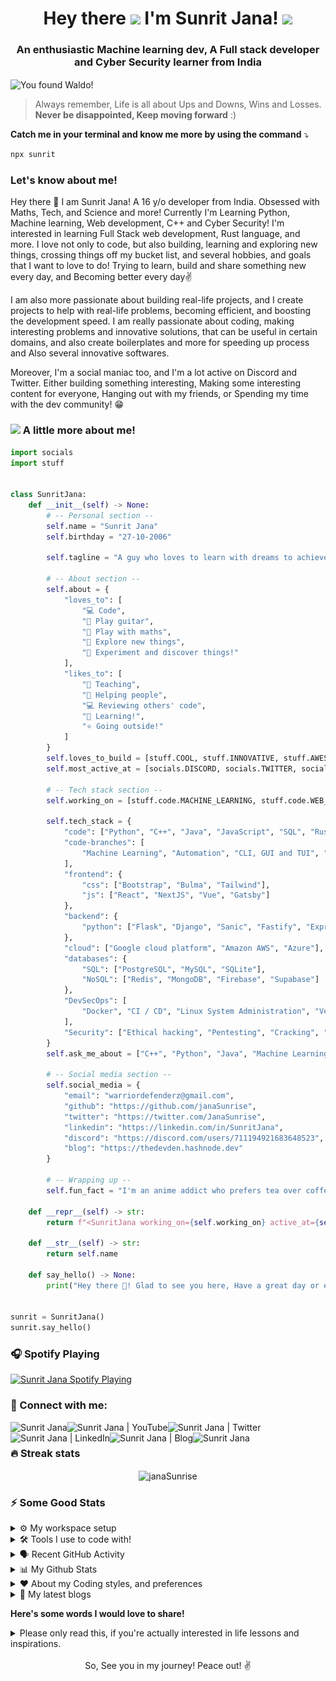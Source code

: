 <h1 align="center">
    Hey there 
    <img src="https://raw.githubusercontent.com/MartinHeinz/MartinHeinz/master/wave.gif" width="30px"> 
    I'm Sunrit Jana! 
    <img src="https://media.giphy.com/media/mGcNjsfWAjY5AEZNw6/giphy.gif" width="50">
</h1>

<h3 align="center">An enthusiastic Machine learning dev, A Full stack developer and Cyber Security learner from India</h3>

<img src= "https://octodex.github.com/images/waldocat.png" width="160px" Title="You found Waldo!" align="center">

> Always remember, Life is all about Ups and Downs, Wins and Losses. **Never be disappointed, Keep moving forward** :)

**Catch me in your terminal and know me more by using the command** ⤵️

```sh
npx sunrit
```

### Let's know about me!

Hey there 👋 I am Sunrit Jana! A 16 y/o developer from India. Obsessed with Maths, Tech, and Science and more! Currently I'm 
Learning Python, Machine learning, Web development, C++ and Cyber Security! I'm interested in learning 
Full Stack web development, Rust language, and more. I love not only to code, but also building, learning 
and exploring new things, crossing things off my bucket list, and several hobbies, and goals that I want 
to love to do! Trying to learn, build and share something new every day, and Becoming better every day✌️

I am also more passionate about building real-life projects, and I create projects to help with 
real-life problems, becoming efficient, and boosting the development speed. I am really passionate 
about coding, making interesting problems and innovative solutions, that can be useful in certain domains, 
and also create boilerplates and more for speeding up process and Also several innovative softwares.

Moreover, I'm a social maniac too, and I'm a lot active on Discord and Twitter. Either building something 
interesting, Making some interesting content for everyone, Hanging out with my friends, or Spending my 
time with the dev community! 😁

### <img src="https://media.giphy.com/media/VgCDAzcKvsR6OM0uWg/giphy.gif" width="50"> A little more about me!

```python
import socials
import stuff


class SunritJana:
    def __init__(self) -> None:
        # -- Personal section --
        self.name = "Sunrit Jana"
        self.birthday = "27-10-2006"

        self.tagline = "A guy who loves to learn with dreams to achieve something awesome! ⭐"

        # -- About section --
        self.about = {
            "loves_to": [
                "💻 Code",
                "🎸 Play guitar",
                "🏫 Play with maths",
                "🔭 Explore new things",
                "🧪 Experiment and discover things!"
            ],
            "likes_to": [
                "🏫 Teaching",
                "🤝 Helping people",
                "💻 Reviewing others' code",
                "🚀 Learning!",
                "⭐ Going outside!"
            ]
        }
        self.loves_to_build = [stuff.COOL, stuff.INNOVATIVE, stuff.AWESOME, stuff.USEFUL]
        self.most_active_at = [socials.DISCORD, socials.TWITTER, socials.GITHUB, socials.LINKEDIN]

        # -- Tech stack section --
        self.working_on = [stuff.code.MACHINE_LEARNING, stuff.code.WEB_DEVELOPMENT, stuff.security.ETHICAL_HACKING]

        self.tech_stack = {
            "code": ["Python", "C++", "Java", "JavaScript", "SQL", "Rust"],
            "code-branches": [
                "Machine Learning", "Automation", "CLI, GUI and TUI", "Full Stack development", "Networking"
            ],
            "frontend": {
                "css": ["Bootstrap", "Bulma", "Tailwind"],
                "js": ["React", "NextJS", "Vue", "Gatsby"]
            },
            "backend": {
                "python": ["Flask", "Django", "Sanic", "Fastify", "ExpressJS"]
            },
            "cloud": ["Google cloud platform", "Amazon AWS", "Azure"],
            "databases": {
                "SQL": ["PostgreSQL", "MySQL", "SQLite"],
                "NoSQL": ["Redis", "MongoDB", "Firebase", "Supabase"]
            },
            "DevSecOps": [
                "Docker", "CI / CD", "Linux System Administration", "Version Control System", "Virtualization"
            ],
            "Security": ["Ethical hacking", "Pentesting", "Cracking", "Networking"]
        }
        self.ask_me_about = ["C++", "Python", "Java", "Machine Learning", "Full Stack development", "DevSecOps", "Ethical hacking"]

        # -- Social media section --
        self.social_media = {
            "email": "warriordefenderz@gmail.com",
            "github": "https://github.com/janaSunrise",
            "twitter": "https://twitter.com/JanaSunrise",
            "linkedin": "https://linkedin.com/in/SunritJana",
            "discord": "https://discord.com/users/711194921683648523",
            "blog": "https://thedevden.hashnode.dev"
        }

        # -- Wrapping up --
        self.fun_fact = "I'm an anime addict who prefers tea over coffee!"

    def __repr__(self) -> str:
        return f"<SunritJana working_on={self.working_on} active_at={self.most_active_at} ask_about={self.ask_me_about}>"

    def __str__(self) -> str:
        return self.name

    def say_hello() -> None:
        print("Hey there 👋! Glad to see you here, Have a great day or evening ahead!")


sunrit = SunritJana()
sunrit.say_hello()
```

### 🎧 Spotify Playing

[<img src="https://spotify-activity.warriordefenderz.vercel.app/api/spotify" alt="Sunrit Jana Spotify Playing" width="400" />](https://open.spotify.com/user/qy9jhr85so9g8pr6zz7aizc6x)

### 🔗 Connect with me:

<p align="center">
    
[<img align="left" alt="Sunrit Jana" src="https://img.shields.io/badge/Website-02ccf7?style=for-the-badge&logo=https://raw.githubusercontent.com/iconic/open-iconic/master/svg/globe.svg&logoColor=white" />][website]
[<img align="left" alt="Sunrit Jana | YouTube" src="https://img.shields.io/badge/YouTube-FF0000?style=for-the-badge&logo=youtube&logoColor=white" />][youtube]
[<img align="left" alt="Sunrit Jana | Twitter" src="https://img.shields.io/badge/Twitter-1DA1F2?style=for-the-badge&logo=twitter&logoColor=white" />][twitter]
[<img align="left" alt="Sunrit Jana | LinkedIn" src="https://img.shields.io/badge/LinkedIn-0077B5?style=for-the-badge&logo=linkedin&logoColor=white" />][linkedin]
[<img align="left" alt="Sunrit Jana | Blog" src="https://img.shields.io/badge/Hashnode-2962FF?style=for-the-badge&logo=hashnode&logoColor=white" />][blog]
[<img align="left" alt="Sunrit Jana" src="https://img.shields.io/badge/Octo%20Profile-00FFFF?style=for-the-badge&logo=https://raw.githubusercontent.com/iconic/open-iconic/master/svg/globe.svg&logoColor=white" />][octoprofile]

</p>

<br />

### 🔥 Streak stats

<p align="center">
  <img align="center" src="https://github-readme-streak-stats.herokuapp.com/?user=janaSunrise&theme=algolia" alt="janaSunrise" />
</p>

### ⚡ Some Good Stats

<!-- Workspace info -->

<details>
  <summary>⚙️ My workspace setup</summary>

  - **Laptop**: HP Notebook G5 (Intel I5, 12GB Ram)
  - **OS**: Windows 10 / Ubuntu 20.04 / Arch Linux
  - **Terminal**: ZSH with spaceship or powerlevel10k theme
  - **Terminal-based editors**: Nano, NeoVim with ayu theme.
  - **Browser**: Mozilla firefox and Microsoft Edge.
  - **Code Editor**: VSCode, Jetbrains IDE, NeoVim.
  - **Music Player**: Spotify
  - **Note software**: Notion

</details>

<!-- Toolset summary -->

<details>
  <summary> 🛠 Tools I use to code with! </summary>
  
  - **UI / UX**

    <img alt="Figma" src="https://img.shields.io/badge/figma%20-%23F24E1E.svg?&style=for-the-badge&logo=figma&logoColor=white"/> 

  - **Programming Languages**

    <img src="https://img.shields.io/badge/C-00599C?style=for-the-badge&logo=c&logoColor=white" alt="c" />
    <img src="https://img.shields.io/badge/C%2B%2B-00599C?style=for-the-badge&logo=c%2B%2B&logoColor=white" alt="cplusplus" />
    <img src="https://img.shields.io/badge/Java-ED8B00?style=for-the-badge&logo=java&logoColor=white" alt="java" />
    <img src="https://img.shields.io/badge/Python-14354C?style=for-the-badge&logo=python&logoColor=white" alt="python" /> 
    <img src="https://img.shields.io/badge/Rust-000000?style=for-the-badge&logo=rust&logoColor=white" alt="rust" />
    <img src="https://img.shields.io/badge/JavaScript-323330?style=for-the-badge&logo=javascript&logoColor=F7DF1E" alt="javascript" />

  - **Frameworks**
    - **CSS**

      <img src="https://img.shields.io/badge/Bootstrap-563D7C?style=for-the-badge&logo=bootstrap&logoColor=white" alt="bootstrap" />
      <img src="https://img.shields.io/badge/Bulma-00D1B2?style=for-the-badge&logo=https://simpleicons.org/icons/bulma.svg&logoColor=white" alt="bulma" />
      <img src="https://img.shields.io/badge/Tailwind_CSS-38B2AC?style=for-the-badge&logo=tailwind-css&logoColor=white" alt="tailwind">
      <img src="https://img.shields.io/badge/Material--UI-0081CB?style=for-the-badge&logo=material-ui&logoColor=white" alt="materialize"/>
      <img src="https://img.shields.io/badge/Chakra--UI-319795?style=for-the-badge&logo=chakra-ui&logoColor=white" alt="chakraui" />

    - **Frontend**

      <img src="https://img.shields.io/badge/Gatsby-663399?style=for-the-badge&logo=gatsby&logoColor=white" alt="gatsby" />
      <img alt="React" src="https://img.shields.io/badge/react%20-%2320232a.svg?&style=for-the-badge&logo=react&logoColor=%2361DAFB"/>
      <img alt="Vue.js" src="https://img.shields.io/badge/vuejs%20-%2335495e.svg?&style=for-the-badge&logo=vue.js&logoColor=%234FC08D"/>
      <img alt="Next.js" src="https://img.shields.io/badge/next.js-000000?style=for-the-badge&logo=nextdotjs&logoColor=white" />

    - **Backend**

      <img alt="Django" src="https://img.shields.io/badge/django%20-%23092E20.svg?&style=for-the-badge&logo=django&logoColor=white"/>
      <img alt="Flask" src="https://img.shields.io/badge/flask%20-%23000.svg?&style=for-the-badge&logo=flask&logoColor=white"/>
      <img alt="FastAPI" src="https://img.shields.io/badge/fastapi-109989?style=for-the-badge&logo=FASTAPI&logoColor=white"/>
      <img src="https://img.shields.io/badge/Express.js-000000?style=for-the-badge&logo=express&logoColor=white" alt="expressjs" />
      <img src="https://img.shields.io/badge/fastify-202020?style=for-the-badge&logo=fastify&logoColor=white" alt="fastify" />

    - **AI / ML**

      <img src="https://img.shields.io/badge/scikit_learn-F7931E?style=for-the-badge&logo=scikit-learn&logoColor=white" alt="scikit-learn" />
      <img alt="TensorFlow" src="https://img.shields.io/badge/TensorFlow%20-%23FF6F00.svg?&style=for-the-badge&logo=TensorFlow&logoColor=white" />
      <img alt="Keras" src="https://img.shields.io/badge/Keras%20-%23D00000.svg?&style=for-the-badge&logo=Keras&logoColor=white"/>
      <img alt="PyTorch" src="https://img.shields.io/badge/PyTorch%20-%23EE4C2C.svg?&style=for-the-badge&logo=PyTorch&logoColor=white" />
      <img alt="Pandas" src="https://img.shields.io/badge/pandas%20-%23150458.svg?&style=for-the-badge&logo=pandas&logoColor=white" />
      <img alt="NumPy" src="https://img.shields.io/badge/numpy%20-%23013243.svg?&style=for-the-badge&logo=numpy&logoColor=white" /> 
      <img src="https://img.shields.io/badge/OpenCV-27338e?style=for-the-badge&logo=OpenCV&logoColor=white" alt="opencv" />

  - **Databases**

    <img src="https://img.shields.io/badge/MySQL-00000F?style=for-the-badge&logo=mysql&logoColor=white" alt="mysql" /> 
    <img src="https://img.shields.io/badge/SQLite-07405E?style=for-the-badge&logo=sqlite&logoColor=white" alt="sqlite" />
    <img src="https://img.shields.io/badge/PostgreSQL-316192?style=for-the-badge&logo=postgresql&logoColor=white" alt="postgres" />
    <img src="https://img.shields.io/badge/MongoDB-4EA94B?style=for-the-badge&logo=mongodb&logoColor=white" alt="mongodb" />
    <img src="https://img.shields.io/badge/redis-%23DD0031.svg?&style=for-the-badge&logo=redis&logoColor=white" alt="redis" />
    <img src="https://img.shields.io/badge/firebase-ffca28?style=for-the-badge&logo=firebase&logoColor=black" alt="firebase" />
    <img src="https://img.shields.io/badge/Supabase-181818?style=for-the-badge&logo=supabase&logoColor=white" alt="supabase" />

  - **Cloud**

    <img src="https://img.shields.io/badge/Heroku-430098?style=for-the-badge&logo=heroku&logoColor=white" alt="heroku" />
    <img src="https://img.shields.io/badge/Microsoft_Azure-0089D6?style=for-the-badge&logo=microsoft-azure&logoColor=white" alt="azure" />
    <img src="https://img.shields.io/badge/Google_Cloud-4285F4?style=for-the-badge&logo=google-cloud&logoColor=white" alt="gcp" /> 
    <img alt="AWS" src="https://img.shields.io/badge/AWS%20-%23FF9900.svg?&style=for-the-badge&logo=amazon-aws&logoColor=white"/> 

  - **Operating Systems**

    <img src="https://img.shields.io/badge/Windows-0078D6?style=for-the-badge&logo=windows&logoColor=white" alt="windows" />
    <img src="https://img.shields.io/badge/Ubuntu-E95420?style=for-the-badge&logo=ubuntu&logoColor=white" alt="ubuntu" />
    <img src="https://img.shields.io/badge/Arch_Linux-1793D1?style=for-the-badge&logo=arch-linux&logoColor=white" alt="arch" />
    <img src="https://img.shields.io/badge/Kali_Linux-557C94?style=for-the-badge&logo=kali-linux&logoColor=white" alt="Kali" />
    
  - **Code Editors**
    
    <img src="https://img.shields.io/badge/Visual_Studio_Code-0078D4?style=for-the-badge&logo=visual%20studio%20code&logoColor=white" alt="VS Code" />
    <img src="https://img.shields.io/badge/PyCharm-000000.svg?&style=for-the-badge&logo=PyCharm&logoColor=white" alt="Pycharm" />
    <img src="https://img.shields.io/badge/VIM-%2311AB00.svg?&style=for-the-badge&logo=vim&logoColor=white" alt="VIM" />

  - **Music**

    <img src="https://img.shields.io/badge/Spotify-1ED760?&style=for-the-badge&logo=spotify&logoColor=white" alt="spotify" />
    <img src="https://img.shields.io/badge/YouTube_Music-FF0000?style=for-the-badge&logo=youtube-music&logoColor=white" alt="youtube-music">

  - **Bloging**

    <img alt="Hashnode" src="https://img.shields.io/badge/Hashnode-2962FF?style=for-the-badge&logo=hashnode&logoColor=white">

  - **Other Skills**

    <img alt="Git" src="https://img.shields.io/badge/git%20-%23F05033.svg?&style=for-the-badge&logo=git&logoColor=white"/>
    <img alt="GitHub" src="https://img.shields.io/badge/github%20-%23121011.svg?&style=for-the-badge&logo=github&logoColor=white"/>
    <img src="https://img.shields.io/badge/Linux-FCC624?style=for-the-badge&logo=https://simpleicons.org/icons/linux.svg&logoColor=white" alt="linux" /> 
    <img alt="Shell Script" src="https://img.shields.io/badge/shell_script%20-%23121011.svg?&style=for-the-badge&logo=gnu-bash&logoColor=white"/>
    <img alt="Docker" src="https://img.shields.io/badge/docker%20-%230db7ed.svg?&style=for-the-badge&logo=docker&logoColor=white"/>
    <img src="https://img.shields.io/badge/Grafana-F46800?style=for-the-badge&logo=https://simpleicons.org/icons/grafana.svg&logoColor=white" alt="grafana" />
    <img alt="Nginx" src="https://img.shields.io/badge/nginx%20-%23009639.svg?&style=for-the-badge&logo=nginx&logoColor=white"/>

</details>

<details>
  <summary>🗣 Recent GitHub Activity</summary>
  
<!--START_SECTION:activity-->
1. 🎉 Merged PR [#80](https://github.com/janaSunrise/HypixelIO/pull/80) in [janaSunrise/HypixelIO](https://github.com/janaSunrise/HypixelIO)
2. 💪 Opened PR [#101](https://github.com/lemonsaurus/blackbox/pull/101) in [lemonsaurus/blackbox](https://github.com/lemonsaurus/blackbox)
<!--END_SECTION:activity-->
</details>

<!-- Github stats summary -->

<details>
  <summary>📊 My Github Stats</summary>
 
  <p><img src="https://github-readme-stats.warriordefenderz.vercel.app/api?username=janasunrise&show_icons=true&include_all_commits=true&line_height=25" alt="janasunrise" /></p>
  
  <p align="left"> <a href="https://github.com/janaSunrise"><img src="https://github-profile-trophy.vercel.app/?username=janaSunrise" alt="janaSunrise" /></a> </p>
  
  ### My Contribution graph
  
  <p><img align="left" src="https://activity-graph.herokuapp.com/graph?username=janaSunrise&theme=github" alt="Github Contribution graph" /></p> 
  
  <br />

</details>

<!-- Wakatime Stats section -->

<details>
  <summary>❤️ About my Coding styles, and preferences </summary>
  <br />

  <!--START_SECTION:waka-->
![Lines of code](https://img.shields.io/badge/From%20Hello%20World%20I%27ve%20Written-2.0%20million%20lines%20of%20code-blue)

**🐱 My Github Data** 

> 🏆 1,471 Contributions in the Year 2021
 > 
> 📦 0 Bytes Used in Github's Storage 
 > 
> 🚫 Not Opted to Hire
 > 
> 📜 58 Public Repositories 
 > 
> 🔑 0 Private Repositories  
 > 
**I'm an Early 🐤** 

```text
🌞 Morning    53 commits     ███░░░░░░░░░░░░░░░░░░░░░░   15.14% 
🌆 Daytime    151 commits    ██████████░░░░░░░░░░░░░░░   43.14% 
🌃 Evening    117 commits    ████████░░░░░░░░░░░░░░░░░   33.43% 
🌙 Night      29 commits     ██░░░░░░░░░░░░░░░░░░░░░░░   8.29%

```
📅 **I'm Most Productive on Wednesday** 

```text
Monday       52 commits     ███░░░░░░░░░░░░░░░░░░░░░░   14.86% 
Tuesday      40 commits     ██░░░░░░░░░░░░░░░░░░░░░░░   11.43% 
Wednesday    81 commits     █████░░░░░░░░░░░░░░░░░░░░   23.14% 
Thursday     58 commits     ████░░░░░░░░░░░░░░░░░░░░░   16.57% 
Friday       56 commits     ████░░░░░░░░░░░░░░░░░░░░░   16.0% 
Saturday     33 commits     ██░░░░░░░░░░░░░░░░░░░░░░░   9.43% 
Sunday       30 commits     ██░░░░░░░░░░░░░░░░░░░░░░░   8.57%

```


📊 **This Week I Spent My Time On** 

```text
⌚︎ Time Zone: Asia/Kolkata

💬 Programming Languages: 
Python                   18 hrs 26 mins      █████████████████░░░░░░░░   67.59% 
HTML                     5 hrs 40 mins       █████░░░░░░░░░░░░░░░░░░░░   20.83% 
Markdown                 1 hr 29 mins        █░░░░░░░░░░░░░░░░░░░░░░░░   5.49% 
Other                    34 mins             ░░░░░░░░░░░░░░░░░░░░░░░░░   2.13% 
TOML                     23 mins             ░░░░░░░░░░░░░░░░░░░░░░░░░   1.44%

🔥 Editors: 
PyCharm                  24 hrs 3 mins       ██████████████████████░░░   88.2% 
VS Code                  3 hrs 13 mins       ███░░░░░░░░░░░░░░░░░░░░░░   11.8%

🐱‍💻 Projects: 
spotify-playing-readme   14 hrs 25 mins      █████████████░░░░░░░░░░░░   52.89% 
ZeroCom                  2 hrs 27 mins       ██░░░░░░░░░░░░░░░░░░░░░░░   9.04% 
bubble-sort-visualization2 hrs 24 mins       ██░░░░░░░░░░░░░░░░░░░░░░░   8.85% 
ML-algorithm-comparator  2 hrs 9 mins        ██░░░░░░░░░░░░░░░░░░░░░░░   7.93% 
quick-sort-visualization 1 hr 25 mins        █░░░░░░░░░░░░░░░░░░░░░░░░   5.24%

💻 Operating System: 
Linux                    27 hrs 16 mins      █████████████████████████   100.0%

```

**I Mostly Code in Python** 

```text
Python                   38 repos            ███████████████░░░░░░░░░░   62.3% 
JavaScript               8 repos             ███░░░░░░░░░░░░░░░░░░░░░░   13.11% 
Jupyter Notebook         3 repos             █░░░░░░░░░░░░░░░░░░░░░░░░   4.92% 
HTML                     2 repos             ░░░░░░░░░░░░░░░░░░░░░░░░░   3.28% 
Java                     2 repos             ░░░░░░░░░░░░░░░░░░░░░░░░░   3.28%

```


**Timeline**

![Chart not found](https://raw.githubusercontent.com/janaSunrise/janaSunrise/master/charts/bar_graph.png) 


<!--END_SECTION:waka-->
  
</details>

<!-- Latest blogs section -->

<details>
  <summary>🔖 My latest blogs</summary>
  
<!-- HASHNODE_BLOG:START -->
<p align="left">
<a href="https://janasunrise.hashnode.dev/still-using-expressjs-time-to-switch-backend-frameworks-ckn2m1v8405cmefs18szi3ush" title="Still using ExpressJS? Time to switch backend frameworks!"><img src="https://cdn.hashnode.com/res/hashnode/image/upload/v1617357314462/yXOcBsWs4.png" alt="Still using ExpressJS? Time to switch backend frameworks!" width="250px" align="left" /></a>
<a href="https://janasunrise.hashnode.dev/still-using-expressjs-time-to-switch-backend-frameworks-ckn2m1v8405cmefs18szi3ush" title="Still using ExpressJS? Time to switch backend frameworks!"><strong>Still using ExpressJS? Time to switch backend frameworks!</strong></a>
<div><strong>4 Apr 2021</strong> | <strong>4 Apr 2021</strong></div>
<br/> Hey everyone! Welcome to this blog on switching your backend frameworks in JS.
So, here's the thing, We all know ExpressJS is indeed popular and probably one of the first backend frameworks, But that doesn't give a proper reason to use it, when you g... </p> <br/> <br/>
<p align="left">
<a href="https://janasunrise.hashnode.dev/writing-our-first-deep-learning-model-ckmspjqu50bf7l0s19i61flzv" title="Writing our first deep learning model"><img src="https://cdn.hashnode.com/res/hashnode/image/upload/v1616674231900/AlvHiQAgB.png" alt="Writing our first deep learning model" width="250px" align="right" /></a>
<a href="https://janasunrise.hashnode.dev/writing-our-first-deep-learning-model-ckmspjqu50bf7l0s19i61flzv" title="Writing our first deep learning model"><strong>Writing our first deep learning model</strong></a>
<div><strong>28 Mar 2021</strong> | <strong>1 Jan 1970</strong></div>
<br/> Hey everyone! In this article, we're gonna be writing our first deep learning model from scratch. We'll be covering the basic things with explanations on the way, and then do our model that predicts and then export it for normal use.
We'll be using G... </p> <br/> <br/>
<p align="left">
<a href="https://janasunrise.hashnode.dev/deep-learning-101-ckmiq0g5e09tokks15jpj0w22" title="Deep learning 101"><img src="https://cdn.hashnode.com/res/hashnode/image/upload/v1616304562895/azbmynRtY.png" alt="Deep learning 101" width="250px" align="left" /></a>
<a href="https://janasunrise.hashnode.dev/deep-learning-101-ckmiq0g5e09tokks15jpj0w22" title="Deep learning 101"><strong>Deep learning 101</strong></a>
<div><strong>21 Mar 2021</strong> | <strong>1 Jan 1970</strong></div>
<br/> AI and Machine learning is the trendy topic now-a-days and there's another trendy term called "Deep learning". In this article we'll be covering All about deep learning, and how it works behind the scenes. Let's start!
Deep learning is a small part o... </p> <br/> <br/>
<p align="left">
<a href="https://janasunrise.hashnode.dev/lets-explore-linear-regression-cklfbmpkz09w0hks1ggkc6lsb" title="Let's explore linear regression!!"><img src="https://cdn.hashnode.com/res/hashnode/image/upload/v1613922230138/3PStIKAOk.png" alt="Let's explore linear regression!!" width="250px" align="right" /></a>
<a href="https://janasunrise.hashnode.dev/lets-explore-linear-regression-cklfbmpkz09w0hks1ggkc6lsb" title="Let's explore linear regression!!"><strong>Let's explore linear regression!!</strong></a>
<div><strong>21 Feb 2021</strong> | <strong>1 Jan 1970</strong></div>
<br/> What is linear regression?
Linear regression was created in the field of statistics. It's studied as a model for understanding the relationship between input and target continuous variables, but has been borrowed by machine learning. It is both a sta... </p> <br/> <br/>
<p align="left">
<a href="https://janasunrise.hashnode.dev/gradient-descent-and-all-about-it-ckl6pfhjr027hlos1g5iuc554" title="Gradient descent and all about it"><img src="https://cdn.hashnode.com/res/hashnode/image/upload/v1613401194762/mYyhKHsDk.png" alt="Gradient descent and all about it" width="250px" align="left" /></a>
<a href="https://janasunrise.hashnode.dev/gradient-descent-and-all-about-it-ckl6pfhjr027hlos1g5iuc554" title="Gradient descent and all about it"><strong>Gradient descent and all about it</strong></a>
<div><strong>15 Feb 2021</strong> | <strong>1 Jan 1970</strong></div>
<br/> Heyy everyone! Welcome to this blog on gradient descent, and various features and calculations in it.
If you're not familiar with it, Gradient descent is a ML optimization algorithm, that helps finding a local minimum of a differentiable function rea... </p> <br/> <br/>
<p align="left">
<a href="https://janasunrise.hashnode.dev/preparing-your-data-for-training-your-model-ckkurmykw0295bxs16bzdffdy" title="Preparing your data for training your model"><img src="https://cdn.hashnode.com/res/hashnode/image/upload/v1612679322184/S9CkXVfXV.png" alt="Preparing your data for training your model" width="250px" align="right" /></a>
<a href="https://janasunrise.hashnode.dev/preparing-your-data-for-training-your-model-ckkurmykw0295bxs16bzdffdy" title="Preparing your data for training your model"><strong>Preparing your data for training your model</strong></a>
<div><strong>7 Feb 2021</strong> | <strong>7 Feb 2021</strong></div>
<br/> Hey everyone! Hope you're doing well. Welcome to this blog on preparing data for training your machine learning model.
This is always has been a necessary step whether you make a statistical model, like LinearRegression or GradientBoosting, or Deep l... </p> <br/> <br/>
<!-- HASHNODE_BLOG:END -->
</details>

**Here's some words I would love to share!**

<details>
  <summary>Please only read this, if you're actually interested in life lessons and inspirations.</summary>

  <p align="left"><img src="https://raw.githubusercontent.com/janaSunrise/janaSunrise/master/images/thought.png" alt="janasunrise" /></p>

</details>

<br />

<!-- END -->
<div align="center">
    So, See you in my journey! Peace out! ✌️
</div>

<!-- Links and URLs -->
[website]: https://sunritjana.now.sh
[twitter]: https://twitter.com/janaSunrise
[youtube]: https://www.youtube.com/channel/UC3S4lcSvaSIiT3uSRSi7uCQ
[instagram]: https://instagram.com/dare.me_bro
[linkedin]: https://www.linkedin.com/in/sunrit-jana-785605197/
[blog]: https://thedevden.hashnode.dev
[octoprofile]: https://octoprofile.now.sh/user?id=janaSunrise

